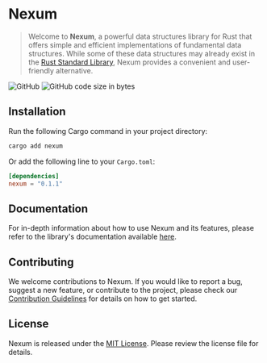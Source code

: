 # Nexum

>Welcome to **Nexum**, a powerful data structures library for Rust that offers simple and efficient implementations of fundamental data structures. While some of these data structures may already exist in the [Rust Standard Library](https://doc.rust-lang.org/std/), Nexum provides a convenient and user-friendly alternative.

![GitHub](https://img.shields.io/github/license/ThiagoDSMarcelino/data-structures?color=blue)
![GitHub code size in bytes](https://img.shields.io/github/languages/code-size/ThiagoDSMarcelino/data-structures)

## Installation

Run the following Cargo command in your project directory:

```bash
cargo add nexum
```

Or add the following line to your `Cargo.toml`:

```toml
[dependencies]
nexum = "0.1.1"
```

## Documentation

For in-depth information about how to use Nexum and its features, please refer to the library's documentation available [here](https://docs.rs/nexum/0.1.0/nexum/).

## Contributing

We welcome contributions to Nexum. If you would like to report a bug, suggest a new feature, or contribute to the project, please check our [Contribution Guidelines](CONTRIBUTING.md) for details on how to get started.

## License

Nexum is released under the [MIT License](LICENSE). Please review the license file for details.
